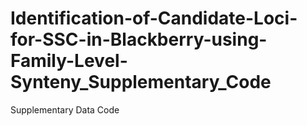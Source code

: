# Identification-of-Candidate-Loci-for-SSC-in-Blackberry-using-Family-Level-Synteny_Supplementary_Code
Supplementary Data Code 
